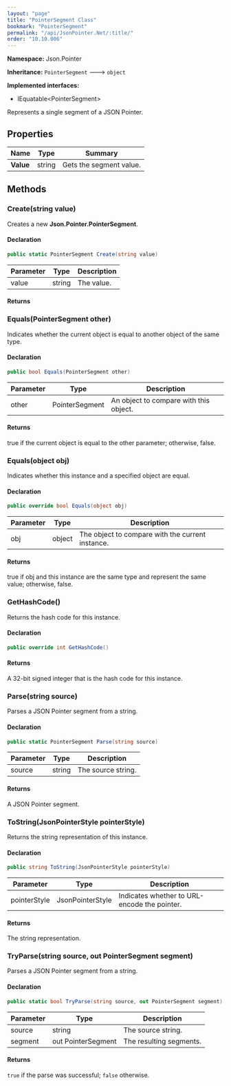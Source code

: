 ```yaml
---
layout: "page"
title: "PointerSegment Class"
bookmark: "PointerSegment"
permalink: "/api/JsonPointer.Net/:title/"
order: "10.10.006"
---
```

**Namespace:** Json.Pointer

**Inheritance:**
`PointerSegment`
 🡒 
`object`

**Implemented interfaces:**

- IEquatable\<PointerSegment\>

Represents a single segment of a JSON Pointer.

## Properties

| Name | Type | Summary |
|---|---|---|
| **Value** | string | Gets the segment value. |

## Methods

### Create(string value)

Creates a new **Json.Pointer.PointerSegment**.

#### Declaration

```c#
public static PointerSegment Create(string value)
```

| Parameter | Type | Description |
|---|---|---|
| value | string | The value. |


#### Returns



### Equals(PointerSegment other)

Indicates whether the current object is equal to another object of the same type.

#### Declaration

```c#
public bool Equals(PointerSegment other)
```

| Parameter | Type | Description |
|---|---|---|
| other | PointerSegment | An object to compare with this object. |


#### Returns

true if the current object is equal to the <paramref name="other">other</paramref> parameter; otherwise, false.

### Equals(object obj)

Indicates whether this instance and a specified object are equal.

#### Declaration

```c#
public override bool Equals(object obj)
```

| Parameter | Type | Description |
|---|---|---|
| obj | object | The object to compare with the current instance. |


#### Returns

true if <paramref name="obj">obj</paramref> and this instance are the same type and represent the same value; otherwise, false.

### GetHashCode()

Returns the hash code for this instance.

#### Declaration

```c#
public override int GetHashCode()
```


#### Returns

A 32-bit signed integer that is the hash code for this instance.

### Parse(string source)

Parses a JSON Pointer segment from a string.

#### Declaration

```c#
public static PointerSegment Parse(string source)
```

| Parameter | Type | Description |
|---|---|---|
| source | string | The source string. |


#### Returns

A JSON Pointer segment.

### ToString(JsonPointerStyle pointerStyle)

Returns the string representation of this instance.

#### Declaration

```c#
public string ToString(JsonPointerStyle pointerStyle)
```

| Parameter | Type | Description |
|---|---|---|
| pointerStyle | JsonPointerStyle | Indicates whether to URL-encode the pointer. |


#### Returns

The string representation.

### TryParse(string source, out PointerSegment segment)

Parses a JSON Pointer segment from a string.

#### Declaration

```c#
public static bool TryParse(string source, out PointerSegment segment)
```

| Parameter | Type | Description |
|---|---|---|
| source | string | The source string. |
| segment | out PointerSegment | The resulting segments. |


#### Returns

`true` if the parse was successful; `false` otherwise.

